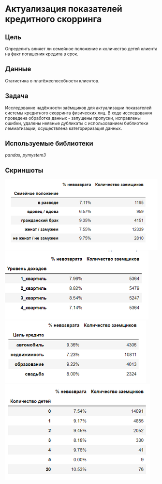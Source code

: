 # Актуализация показателей кредитного скорринга

## Цель
Определить влияет ли семейное положение и количество детей клиента на факт погашения кредита в срок.

## Данные

Статистика о платёжеспособности клиентов.

## Задача

Исследование надёжности заёмщиков для актуализации показателей системы кредитного скорринга физических лиц.
В ходе исследования проведена обработка данных - запущены пропуски, исправлены ошибки, удалены неявные дубликаты с использованием библиотеки лемматизации, осуществлена категориризация данных.


## Используемые библиотеки
*pandas, pymystem3*

## Скриншоты

![Рисунок_1](ris1.PNG)
![Рисунок_2](ris2.PNG)
![Рисунок_3](ris3.PNG)
![Рисунок_4](ris4.PNG)